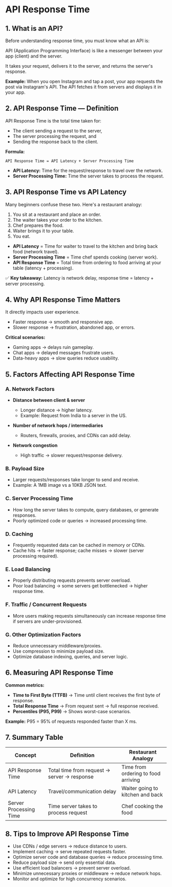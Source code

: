 # API Response Time

## 1. What is an API?

Before understanding response time, you must know what an API is:

API (Application Programming Interface) is like a messenger between your app (client) and the server.

It takes your request, delivers it to the server, and returns the server's response.

**Example:** When you open Instagram and tap a post, your app requests the post via Instagram's API. The API fetches it from servers and displays it in your app.

## 2. API Response Time — Definition

API Response Time is the total time taken for:

- The client sending a request to the server,
- The server processing the request, and
- Sending the response back to the client.

**Formula:**
```
API Response Time = API Latency + Server Processing Time
```

- **API Latency:** Time for the request/response to travel over the network.
- **Server Processing Time:** Time the server takes to process the request.

## 3. API Response Time vs API Latency

Many beginners confuse these two. Here's a restaurant analogy:

1. You sit at a restaurant and place an order.
2. The waiter takes your order to the kitchen.
3. Chef prepares the food.
4. Waiter brings it to your table.
5. You eat.

- **API Latency** = Time for waiter to travel to the kitchen and bring back food (network travel).
- **Server Processing Time** = Time chef spends cooking (server work).
- **API Response Time** = Total time from ordering to food arriving at your table (latency + processing).

✅ **Key takeaway:**
Latency is network delay, response time = latency + server processing.

## 4. Why API Response Time Matters

It directly impacts user experience.

- Faster response → smooth and responsive app.
- Slower response → frustration, abandoned app, or errors.

**Critical scenarios:**
- Gaming apps → delays ruin gameplay.
- Chat apps → delayed messages frustrate users.
- Data-heavy apps → slow queries reduce usability.

## 5. Factors Affecting API Response Time

### A. Network Factors

- **Distance between client & server**
  - Longer distance → higher latency.
  - Example: Request from India to a server in the US.

- **Number of network hops / intermediaries**
  - Routers, firewalls, proxies, and CDNs can add delay.

- **Network congestion**
  - High traffic → slower request/response delivery.

### B. Payload Size

- Larger requests/responses take longer to send and receive.
- Example: A 1MB image vs a 10KB JSON text.

### C. Server Processing Time

- How long the server takes to compute, query databases, or generate responses.
- Poorly optimized code or queries → increased processing time.

### D. Caching

- Frequently requested data can be cached in memory or CDNs.
- Cache hits → faster response; cache misses → slower (server processing required).

### E. Load Balancing

- Properly distributing requests prevents server overload.
- Poor load balancing → some servers get bottlenecked → higher response time.

### F. Traffic / Concurrent Requests

- More users making requests simultaneously can increase response time if servers are under-provisioned.

### G. Other Optimization Factors

- Reduce unnecessary middleware/proxies.
- Use compression to minimize payload size.
- Optimize database indexing, queries, and server logic.

## 6. Measuring API Response Time

**Common metrics:**

- **Time to First Byte (TTFB)** → Time until client receives the first byte of response.
- **Total Response Time** → From request sent → full response received.
- **Percentiles (P95, P99)** → Shows worst-case scenarios.

**Example:** P95 = 95% of requests responded faster than X ms.

## 7. Summary Table

| Concept | Definition | Restaurant Analogy |
|---------|------------|-------------------|
| API Response Time | Total time from request → server → response | Time from ordering to food arriving |
| API Latency | Travel/communication delay | Waiter going to kitchen and back |
| Server Processing Time | Time server takes to process request | Chef cooking the food |

## 8. Tips to Improve API Response Time

- Use CDNs / edge servers → reduce distance to users.
- Implement caching → serve repeated requests faster.
- Optimize server code and database queries → reduce processing time.
- Reduce payload size → send only essential data.
- Use efficient load balancers → prevent server overload.
- Minimize unnecessary proxies or middleware → reduce network hops.
- Monitor and optimize for high concurrency scenarios.

